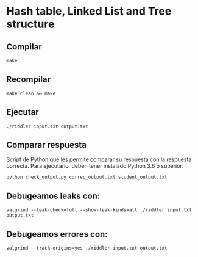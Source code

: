 # Hash table, Linked List and Tree structure

## Compilar

```
make
```

## Recompilar

```
make clean && make
```

## Ejecutar

```
./riddler input.txt output.txt
```

## Comparar respuesta

Script de Python que les permite comparar su respuesta con la respuesta correcta. Para ejecutarlo, deben tener instalado Python 3.6 o superior:
```
python check_output.py correc_output.txt student_output.txt
```

## Debugeamos leaks con:

```shell
valgrind --leak-check=full --show-leak-kinds=all ./riddler input.txt output.txt
```

## Debugeamos errores con:

```shell
valgrind --track-origins=yes ./riddler input.txt output.txt
```
